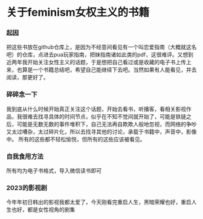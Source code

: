 # 关于feminism女权主义的书籍  
### 起因   
把这些书放在github仓库上，是因为不经意间看见有一个叫恋爱指南（大概就这名吧）的仓库，点进去pua玩家指南，把妹指南诸如此类的pdf，这很难评。又想到近两年我开始关注女性主义的话题，于是想把自己看过或是收藏的电子书上传上来，也算是一个书籍总结吧，希望自己能继续下去吧。当然如果有人能看见，并去阅读，那更好了。  
 ### 碎碎念一下   
我到底从什么时候开始真正关注这个话题，开始去看书，听播客，看相关影视作品，我很难去找寻具体的时间节点，似乎在不知不觉间就开始了，可能是铁链之后，可能是无数无数的事件堆积下，自己无法再自欺欺人般地忽视，而网络的争吵又太过嘈杂，太过碎片化，所以去找寻其他的讨论，承载于书籍中，声音中，影像中。
    所有的这些都不轻松愉悦，但所有的这些应该被看见。  
### 自我食用方法  
所有均为电子书格式，导入微信读书即可    
### 2023的影视剧
今年年初日韩出的影视我都太爱了，今天刚看完重启人生，黑暗荣耀也好，重启人生也好，都是女性视角的剧集

